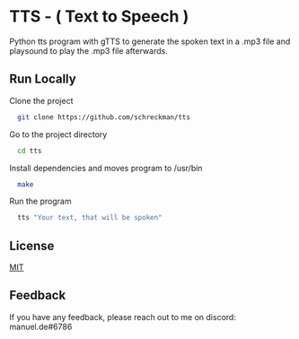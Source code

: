 # TTS - ( Text to Speech )

Python tts program with gTTS to generate the spoken text in a .mp3 file and playsound to play the .mp3 file afterwards.
## Run Locally

Clone the project

```bash
  git clone https://github.com/schreckman/tts
```

Go to the project directory

```bash
  cd tts
```

Install dependencies and moves program to /usr/bin

```bash
  make
```

Run the program

```bash
  tts "Your text, that will be spoken"
```


## License

[MIT](https://choosealicense.com/licenses/mit/)


## Feedback

If you have any feedback, please reach out to me on discord: manuel.de#6786

